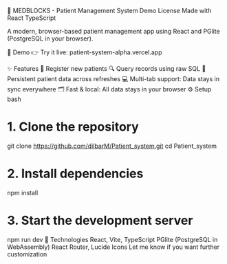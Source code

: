 

🏥 MEDBLOCKS - Patient Management System
Demo License Made with React TypeScript

A modern, browser-based patient management app using React and PGlite (PostgreSQL in your browser).

🚀 Demo
👉 Try it live: patient-system-alpha.vercel.app

✨ Features
📝 Register new patients
🔍 Query records using raw SQL
💾 Persistent patient data across refreshes
💻 Multi-tab support: Data stays in sync everywhere
🗂️ Fast & local: All data stays in your browser
⚙️ Setup
bash
# 1. Clone the repository
git clone https://github.com/dilbarM/Patient_system.git
cd Patient_system

# 2. Install dependencies
npm install

# 3. Start the development server
npm run dev
🧩 Technologies
React, Vite, TypeScript
PGlite (PostgreSQL in WebAssembly)
React Router, Lucide Icons
Let me know if you want further customization


